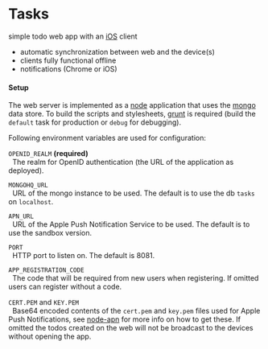 # Tasks

simple todo web app with an [iOS](https://github.com/creepone/tasks-ios) client

* automatic synchronization between web and the device(s)
* clients fully functional offline
* notifications (Chrome or iOS)

#### Setup

The web server is implemented as a [node](http://nodejs.org/) application that uses the [mongo](http://www.mongodb.org/) data store. To build the scripts and stylesheets, [grunt](http://gruntjs.com/) is required (build the `default` task for production or `debug` for debugging).

Following environment variables are used for configuration:

`OPENID_REALM` **(required)**  
&nbsp;&nbsp;The realm for OpenID authentication (the URL of the application as deployed).

`MONGOHQ_URL`  
&nbsp;&nbsp;URL of the mongo instance to be used. The default is to use the db `tasks` on `localhost`.

`APN_URL`  
&nbsp;&nbsp;URL of the Apple Push Notification Service to be used. The default is to use the sandbox version.

`PORT`  
&nbsp;&nbsp;HTTP port to listen on. The default is 8081.

`APP_REGISTRATION_CODE`  
&nbsp;&nbsp;The code that will be required from new users when registering. If omitted users can register without a code.

`CERT.PEM` and `KEY.PEM`  
&nbsp;&nbsp;Base64 encoded contents of the `cert.pem` and `key.pem` files used for Apple Push Notifications, see [node-apn](https://github.com/argon/node-apn) for more info on how to get these. If omitted the todos created on the web will not be broadcast to the devices without opening the app.

